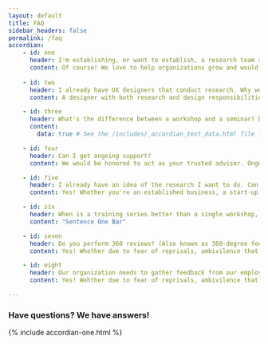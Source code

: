```yaml
---
layout: default 
title: FAQ
sidebar_headers: false
permalink: /faq
accordian:
    - id: one
      header: I'm establishing, or want to establish, a research team at my organization. Can I get guidance on what to do, who to look for, etc? 
      content: Of course! We love to help organizations grow and would be honored to be a part of your growth. Scaling up can be overwhelming but it's a sign that your organization is on the right track. Let us help you figure out exactly what your organization needs and the best way to obtain it with the resources you have available. Setting up ethical guidelines, security practices, establishing best practices, and hiring the right people to keep that going can be done by our experts as well. Reach out if you'd like guidance or if you'd like to talk about Critical Path putting all those processes in place for you.
    
    - id: two
      header: I already have UX designers that conduct research. Why would they need research training?
      content: A designer with both research and design responsibilities means that the UXD has to spread themselves between the two. Would you hire a UX researcher and expect them to know how to design? Why not? They can pick up things on the internet using blogs and YouTube videos, right? Well, that would be silly, wouldn't it? Designers go through training to ensure that they XXXXX. Because of this, you have total confidence in their ability to XXXX. Likewise, although a designer may pick up research techniques, someone who is trained in best-fit methodologies and XXXX will ensure that you get the results you need to ensure that your organization is staying on track and help it move forward into the future.

    - id: three
      header: What's the difference between a workshop and a seminar? Don't each of them talk about the same topic?
      content: 
        data: true # See the /includes/_accordian_text_data.html file for the contents

    - id: four
      header: Can I get ongoing support?
      content: We would be honored to act as your trusted advisor. Ongoing support is ideal when you and/or your team need access to Apex experts for guidance outside of a specific project. In these cases, we would talk about setting up a retainer. By utilizing a retainer, you'll be able to talk to an expert on any issue via your preferred method of communication. The retainer is based on your specific needs, so reach out and let's chat about what works for you (and your team).

    - id: five
      header: I already have an idea of the research I want to do. Can I just get your opinion?
      content: Yes! Whether you're an established business, a start-up, or a student looking for professional advice, we'd be happy to be your sounding board. Reach out and let's chat about setting up a one-to-one with an Apex expert! 

    - id: six
      header: When is a training series better than a single workshop, seminar, etc.?
      content: "Sentence One Bar"

    - id: seven
      header: Do you perform 360 reviews? (Also known as 360-degree feedback or multi-source feedback)
      content: Yes! Whether due to fear of reprisals, ambivilence that their opinions will be given serious consideration, or other reasons, many employees won't give honest feedback regarding the leadership or others that they interact with. We pride ourselves on ethical practices and ensuring employee anonymity and confidentiality is an crucial part of that. You can count on us to gather feedback discretely and with full anonymity and confidentiality. We'll then present the information and any recommendations to you with sensitivity.

    - id: eight
      header: Our organization needs to gather feedback from our employees but many people won't give their honest opinion because they're afraid it won't be confidential or anonymous. Can you help?
      content: Yes! Wehther due to fear of reprisals, ambivilence that their opinions will be given serious consideration, or other reasons, many employees won't give honest opinions on engagement surveys or feedback regarding leadership at their companies. We pride ourselves on ethical practices and ensuring employee anonymity and confidentiality is an crucial part of that. Using your input, Critical Path will use best-fit methods to determine how your feedback should be collected. Then you just leave it to us to collect the needed information and report findings, which include our recommendations moving forward. 

---
```

### Have questions? We have answers!

{% include accordian-one.html %}






